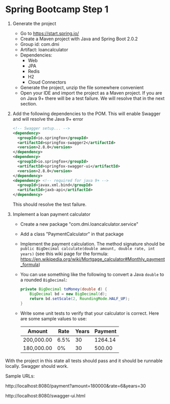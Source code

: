 # Spring Bootcamp Step 1

1. Generate the project

    - Go to https://start.spring.io/
    - Create a Maven project with Java and Spring Boot 2.0.2
    - Group id: com.dmi
    - Artifact: loancalculator
    - Dependencies:
        - Web
        - JPA
        - Redis
        - H2
        - Cloud Connectors
    - Generate the project, unzip the file somewhere convenient
    - Open your IDE and import the project as a Maven project. If you are on Java 9+ there will be a test failure. We will resolve that in the next section.

2. Add the following dependencies to the POM. This will enable Swagger and will resolve the Java 9+ error

    ```xml
    <!-- Swagger setup... -->
    <dependency>
      <groupId>io.springfox</groupId>
      <artifactId>springfox-swagger2</artifactId>
      <version>2.8.0</version>
    </dependency>
    <dependency>
      <groupId>io.springfox</groupId>
      <artifactId>springfox-swagger-ui</artifactId>
      <version>2.8.0</version>
    </dependency>
    <dependency> <!-- required for java 9+ -->
      <groupId>javax.xml.bind</groupId>
      <artifactId>jaxb-api</artifactId>
    </dependency>
    ```

    This should resolve the test failure.

3. Implement a loan payment calculator

    - Create a new package "com.dmi.loancalculator.service"
    - Add a class "PaymentCalculator" in that package
    - Implement the payment calculation. The method signature should be `public BigDecimal calculate(double amount, double rate, int years)` (see this wiki page for the formula: https://en.wikipedia.org/wiki/Mortgage_calculator#Monthly_payment_formula)
    - You can use something like the following to convert a Java `double` to a rounded `BigDecimal`:
        ```java
        private BigDecimal toMoney(double d) {
            BigDecimal bd = new BigDecimal(d);
            return bd.setScale(2, RoundingMode.HALF_UP);
        }
        ```
    - Write some unit tests to verify that your calculator is correct. Here are some sample values to use:
    
        | Amount | Rate | Years | Payment|
        |--------|------|-------|--------|
        | 200,000.00 | 6.5% | 30 | 1264.14 |
        | 180,000.00 | 0% | 30 | 500.00 |


With the project in this state all tests should pass and it should be runnable locally. Swagger should work.

Sample URLs:

http://localhost:8080/payment?amount=180000&rate=6&years=30

http://localhost:8080/swagger-ui.html


